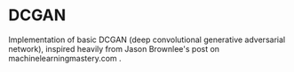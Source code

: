 # DCGAN
Implementation of basic DCGAN (deep convolutional generative adversarial network), inspired heavily from Jason Brownlee's post on machinelearningmastery.com .  
